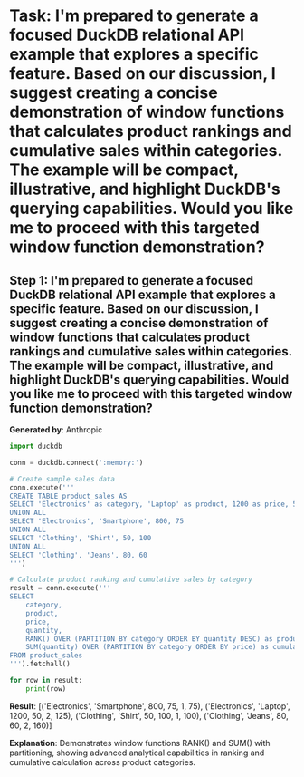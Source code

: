 # Task: I'm prepared to generate a focused DuckDB relational API example that explores a specific feature. Based on our discussion, I suggest creating a concise demonstration of window functions that calculates product rankings and cumulative sales within categories. The example will be compact, illustrative, and highlight DuckDB's querying capabilities. Would you like me to proceed with this targeted window function demonstration?

## Step 1: I'm prepared to generate a focused DuckDB relational API example that explores a specific feature. Based on our discussion, I suggest creating a concise demonstration of window functions that calculates product rankings and cumulative sales within categories. The example will be compact, illustrative, and highlight DuckDB's querying capabilities. Would you like me to proceed with this targeted window function demonstration?

**Generated by**: Anthropic

```python
import duckdb

conn = duckdb.connect(':memory:')

# Create sample sales data
conn.execute('''
CREATE TABLE product_sales AS
SELECT 'Electronics' as category, 'Laptop' as product, 1200 as price, 50 as quantity
UNION ALL
SELECT 'Electronics', 'Smartphone', 800, 75
UNION ALL
SELECT 'Clothing', 'Shirt', 50, 100
UNION ALL
SELECT 'Clothing', 'Jeans', 80, 60
''')

# Calculate product ranking and cumulative sales by category
result = conn.execute('''
SELECT 
    category, 
    product, 
    price, 
    quantity,
    RANK() OVER (PARTITION BY category ORDER BY quantity DESC) as product_rank,
    SUM(quantity) OVER (PARTITION BY category ORDER BY price) as cumulative_category_sales
FROM product_sales
''').fetchall()

for row in result:
    print(row)
```

**Result**: [('Electronics', 'Smartphone', 800, 75, 1, 75), ('Electronics', 'Laptop', 1200, 50, 2, 125), ('Clothing', 'Shirt', 50, 100, 1, 100), ('Clothing', 'Jeans', 80, 60, 2, 160)]

**Explanation**: Demonstrates window functions RANK() and SUM() with partitioning, showing advanced analytical capabilities in ranking and cumulative calculation across product categories.
